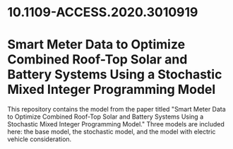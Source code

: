 # 10.1109-ACCESS.2020.3010919
# Smart Meter Data to Optimize Combined Roof-Top Solar and Battery Systems Using a Stochastic Mixed Integer Programming Model

This repository contains the model from the paper titled "Smart Meter Data to Optimize Combined Roof-Top Solar and Battery Systems Using a Stochastic Mixed Integer Programming Model." Three models are included here: the base model, the stochastic model, and the model with electric vehicle consideration.
